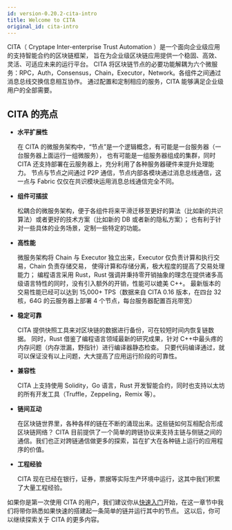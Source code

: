 ```yaml
---
id: version-0.20.2-cita-intro
title: Welcome to CITA
original_id: cita-intro
---
```


CITA（ Cryptape Inter-enterprise Trust Automation ）是一个面向企业级应用的支持智能合约的区块链框架，
旨在为企业级区块链应用提供一个稳固、高效、灵活、可适应未来的运行平台。
CITA 将区块链节点的必要功能解耦为六个微服务：RPC，Auth，Consensus，Chain，Executor，Network。各组件之间通过消息总线交换信息相互协作。
通过配置和定制相应的服务，CITA 能够满足企业级用户的全部需要。

## CITA 的亮点

- **水平扩展性**

  在 CITA 的微服务架构中，“节点”是一个逻辑概念，有可能是一台服务器（一台服务器上面运行一组微服务），
  也有可能是一组服务器组成的集群，同时 CITA 还支持部署在云服务器上，充分利用了各种服务器硬件来提升处理能力。
  节点与节点之间通过 P2P 通信，节点内部各模块通过消息总线通信，这一点与 Fabric 仅仅在共识模块运用消息总线通信完全不同。

- **组件可插拔**

  松耦合的微服务架构，便于各组件将来平滑迁移至更好的算法（比如新的共识算法）或者更好的技术方案（比如新的 DB 或者新的隐私方案）；
  也有利于针对一些具体的业务场景，定制一些特定的功能。

- **高性能**

  微服务架构将 Chain 与 Executor 独立出来，Executor 仅负责计算和执行交易，Chain 负责存储交易，
  使得计算和存储分离，极大程度的提高了交易处理能力；
  编程语言采用 Rust，Rust 强调并秉持零开销抽象的理念在提供诸多高级语言特性的同时，没有引入额外的开销，性能可以媲美 C++。
  最新版本的交易性能已经可以达到 15,000+ TPS（数据来自 CITA 0.16 版本，在四台 32 核，64G 的云服务器上部署 4 个节点，每台服务器配置百兆带宽）

- **稳定可靠**

  CITA 提供快照工具来对区块链的数据进行备份，可在较短时间内恢复链数据。
  同时，Rust 借鉴了编程语言领域最新的研究成果，针对 C++中最头疼的内存问题（内存泄漏，野指针）进行编译器静态检查。
  只要代码编译通过，就可以保证没有以上问题，大大提高了应用运行阶段的可靠性。

- **兼容性**

  CITA 上支持使用 Solidity，Go 语言，Rust 开发智能合约，同时也支持以太坊的所有开发工具（Truffle，Zeppeling，Remix 等）。

- **链间互动**

  在区块链世界里，各种各样的链在不断的涌现出来。这些链如何互相配合形成区块链网络？
  CITA 目前提供了一个简单的跨链协议来支持主链与侧链之间的通信。我们也正对跨链通信做更多的探索，旨在扩大在各种链上运行的应用程序的价值。

- **工程经验**

  CITA 现在已经在银行，证券，票据等实际生产环境中运行，这其中我们积累了大量工程经验。

如果你是第一次使用 CITA 的用户，我们建议你从[快速入门](./getting_started)开始，在这一章节中我们将带你熟悉如果快速的搭建起一条简单的链并运行其中的节点。
这以后，你可以继续探索关于 CITA 的更多内容。
